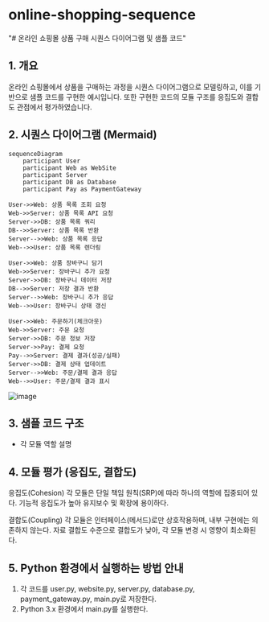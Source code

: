 # online-shopping-sequence
"# 온라인 쇼핑몰 상품 구매 시퀀스 다이어그램 및 샘플 코드"

## 1. 개요
온라인 쇼핑몰에서 상품을 구매하는 과정을 시퀀스 다이어그램으로 모델링하고, 이를 기반으로 샘플 코드를 구현한 예시입니다.
또한 구현한 코드의 모듈 구조를 응집도와 결합도 관점에서 평가하였습니다.

## 2. 시퀀스 다이어그램 (Mermaid)
  
    sequenceDiagram
        participant User
        participant Web as WebSite
        participant Server
        participant DB as Database
        participant Pay as PaymentGateway

    User->>Web: 상품 목록 조회 요청
    Web->>Server: 상품 목록 API 요청
    Server->>DB: 상품 목록 쿼리
    DB-->>Server: 상품 목록 반환
    Server-->>Web: 상품 목록 응답
    Web-->>User: 상품 목록 렌더링

    User->>Web: 상품 장바구니 담기
    Web->>Server: 장바구니 추가 요청
    Server->>DB: 장바구니 데이터 저장
    DB-->>Server: 저장 결과 반환
    Server-->>Web: 장바구니 추가 응답
    Web-->>User: 장바구니 상태 갱신

    User->>Web: 주문하기(체크아웃)
    Web->>Server: 주문 요청
    Server->>DB: 주문 정보 저장
    Server->>Pay: 결제 요청
    Pay-->>Server: 결제 결과(성공/실패)
    Server->>DB: 결제 상태 업데이트
    Server-->>Web: 주문/결제 결과 응답
    Web-->>User: 주문/결제 결과 표시
    
![image](https://github.com/user-attachments/assets/ca4332fb-bfaf-49d8-b8c0-e3f845bf9cdb)

## 3. 샘플 코드 구조
- 각 모듈 역할 설명

## 4. 모듈 평가 (응집도, 결합도)
응집도(Cohesion)
각 모듈은 단일 책임 원칙(SRP)에 따라 하나의 역할에 집중되어 있다.
기능적 응집도가 높아 유지보수 및 확장에 용이하다.

결합도(Coupling)
각 모듈은 인터페이스(메서드)로만 상호작용하며, 내부 구현에는 의존하지 않는다.
자료 결합도 수준으로 결합도가 낮아, 각 모듈 변경 시 영향이 최소화된다.


## 5. Python 환경에서 실행하는 방법 안내
1. 각 코드를 user.py, website.py, server.py, database.py, payment_gateway.py, main.py로 저장한다.
2. Python 3.x 환경에서 main.py를 실행한다.
